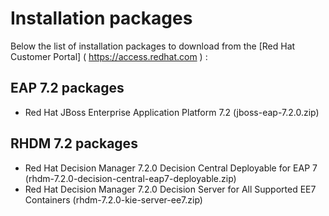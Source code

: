 # Installation packages

Below the list of installation packages to download from the [Red Hat Customer Portal] ( https://access.redhat.com ) :

## EAP 7.2 packages
* Red Hat JBoss Enterprise Application Platform 7.2 
(jboss-eap-7.2.0.zip)

## RHDM 7.2 packages
* Red Hat Decision Manager 7.2.0 Decision Central Deployable for EAP 7 
(rhdm-7.2.0-decision-central-eap7-deployable.zip)
* Red Hat Decision Manager 7.2.0 Decision Server for All Supported EE7 Containers 
(rhdm-7.2.0-kie-server-ee7.zip)